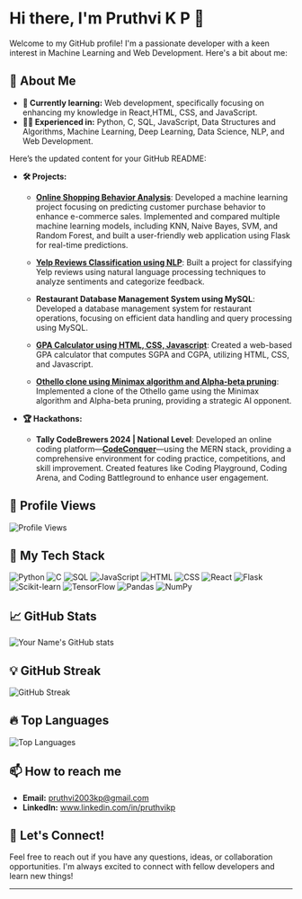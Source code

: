 # Hi there, I'm Pruthvi K P 👋

Welcome to my GitHub profile! I'm a passionate developer with a keen interest in Machine Learning and Web Development. Here's a bit about me:

## 🚀 About Me
- **🌱 Currently learning:** Web development, specifically focusing on enhancing my knowledge in React,HTML, CSS, and JavaScript.
- **👨‍💻 Experienced in:** Python, C, SQL, JavaScript, Data Structures and Algorithms, Machine Learning, Deep Learning, Data Science, NLP, and Web Development.
  
Here’s the updated content for your GitHub README:

- **🛠️ Projects:**
  - **[Online Shopping Behavior Analysis](https://github.com/pruthvikp/ONLINE_SHOPPING_BEHAVIOR_ANALYSIS)**: Developed a machine learning project focusing on predicting customer purchase behavior to enhance e-commerce sales. Implemented and compared multiple machine learning models, including KNN, Naive Bayes, SVM, and Random Forest, and built a user-friendly web application using Flask for real-time predictions.
  
  - **[Yelp Reviews Classification using NLP](https://github.com/pruthvikp/YELP_REVIEWS_CLASSIFICATION_USING_NLP)**: Built a project for classifying Yelp reviews using natural language processing techniques to analyze sentiments and categorize feedback.

  - **Restaurant Database Management System using MySQL**: Developed a database management system for restaurant operations, focusing on efficient data handling and query processing using MySQL.

  - **[GPA Calculator using HTML, CSS, Javascript](https://pruthvikp.github.io/GPA_CALCULATOR)**: Created a web-based GPA calculator that computes SGPA and CGPA, utilizing HTML, CSS, and Javascript.

  - **[Othello clone using Minimax algorithm and Alpha-beta pruning](https://github.com/pruthvikp/OTHELLO-CLONE)**: Implemented a clone of the Othello game using the Minimax algorithm and Alpha-beta pruning, providing a strategic AI opponent.

- **🏆 Hackathons:**
  - **Tally CodeBrewers 2024 | National Level**: Developed an online coding platform—**[CodeConquer](https://github.com/pruthvikp/CODE-CONQUER)**—using the MERN stack, providing a comprehensive environment for coding practice, competitions, and skill improvement. Created features like Coding Playground, Coding Arena, and Coding Battleground to enhance user engagement.


## 🌟 Profile Views
![Profile Views](https://komarev.com/ghpvc/?username=pruthvikp&color=brightgreen)

## 🧰 My Tech Stack
![Python](https://img.shields.io/badge/Python-3776AB?style=for-the-badge&logo=python&logoColor=white)
![C](https://img.shields.io/badge/C-A8B9CC?style=for-the-badge&logo=c&logoColor=white)
![SQL](https://img.shields.io/badge/SQL-4479A1?style=for-the-badge&logo=sql&logoColor=white)
![JavaScript](https://img.shields.io/badge/JavaScript-F7DF1E?style=for-the-badge&logo=javascript&logoColor=black)
![HTML](https://img.shields.io/badge/HTML5-E34F26?style=for-the-badge&logo=html5&logoColor=white)
![CSS](https://img.shields.io/badge/CSS3-1572B6?style=for-the-badge&logo=css3&logoColor=white)
![React](https://img.shields.io/badge/React-61DAFB?style=for-the-badge&logo=react&logoColor=black)
![Flask](https://img.shields.io/badge/Flask-000000?style=for-the-badge&logo=flask&logoColor=white)
![Scikit-learn](https://img.shields.io/badge/Scikit--learn-F7931E?style=for-the-badge&logo=scikit-learn&logoColor=white)
![TensorFlow](https://img.shields.io/badge/TensorFlow-FF6F00?style=for-the-badge&logo=tensorflow&logoColor=white)
![Pandas](https://img.shields.io/badge/Pandas-150458?style=for-the-badge&logo=pandas&logoColor=white)
![NumPy](https://img.shields.io/badge/NumPy-013243?style=for-the-badge&logo=numpy&logoColor=white)

## 📈 GitHub Stats
![Your Name's GitHub stats](https://github-readme-stats.vercel.app/api?username=pruthvikp&show_icons=true&theme=radical)

## 💡 GitHub Streak
![GitHub Streak](https://github-readme-streak-stats.herokuapp.com/?user=pruthvikp&theme=radical)

## 🔥 Top Languages
![Top Languages](https://github-readme-stats.vercel.app/api/top-langs/?username=pruthvikp&layout=compact&theme=radical)


## 📫 How to reach me
- **Email:** pruthvi2003kp@gmail.com
- **LinkedIn:** www.linkedin.com/in/pruthvikp

## 💬 Let's Connect!
Feel free to reach out if you have any questions, ideas, or collaboration opportunities. I'm always excited to connect with fellow developers and learn new things!

---

